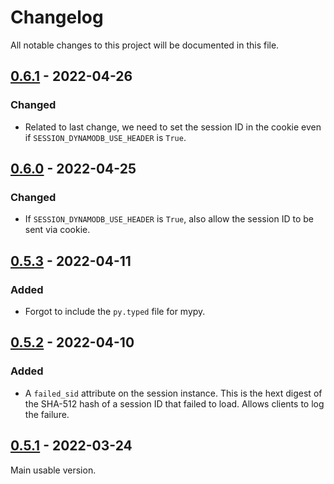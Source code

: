 # Changelog
All notable changes to this project will be documented in this file.

## [0.6.1](https://github.com/JCapriotti/dynamodb-session-flask/tree/v0.6.1) - 2022-04-26

### Changed
* Related to last change, we need to set the session ID in the cookie even if `SESSION_DYNAMODB_USE_HEADER` is `True`.

## [0.6.0](https://github.com/JCapriotti/dynamodb-session-flask/tree/v0.6.0) - 2022-04-25

### Changed
* If `SESSION_DYNAMODB_USE_HEADER` is `True`, also allow the session ID to be sent via cookie.

## [0.5.3](https://github.com/JCapriotti/dynamodb-session-flask/tree/v0.5.3) - 2022-04-11

### Added
* Forgot to include the `py.typed` file for mypy.

## [0.5.2](https://github.com/JCapriotti/dynamodb-session-flask/tree/v0.5.2) - 2022-04-10

### Added

* A `failed_sid` attribute on the session instance. 
  This is the hext digest of the SHA-512 hash of a session ID that failed to load. 
  Allows clients to log the failure.

## [0.5.1](https://github.com/JCapriotti/dynamodb-session-flask/tree/v0.5.1) - 2022-03-24

Main usable version.
